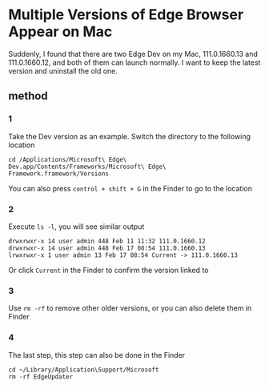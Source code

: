 # Multiple Versions of Edge Browser Appear on Mac

Suddenly, I found that there are two Edge Dev on my Mac, 111.0.1660.13 and 111.0.1660.12, and both of them can launch normally. I want to keep the latest version and uninstall the old one.
<!--more-->

## method
### 1
Take the Dev version as an example. Switch the directory to the following location
```
cd /Applications/Microsoft\ Edge\ Dev.app/Contents/Frameworks/Microsoft\ Edge\ Framework.framework/Versions
```
You can also press `control + shift + G` in the Finder to go to the location

### 2
Execute `ls -l`, you will see similar output
```
drwxrwxr-x 14 user admin 448 Feb 11 11:32 111.0.1660.12
drwxrwxr-x 14 user admin 448 Feb 17 08:54 111.0.1660.13
lrwxrwxr-x 1 user admin 13 Feb 17 08:54 Current -> 111.0.1660.13
```
Or click `Current` in the Finder to confirm the version linked to

### 3
Use `rm -rf` to remove other older versions, or you can also delete them in Finder

### 4
The last step, this step can also be done in the Finder
```
cd ~/Library/Application\Support/Microsoft
rm -rf EdgeUpdater
```
